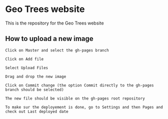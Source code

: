 # Geo Trees website

This is the repository for the Geo Trees website

## How to upload a new image

```
Click on Master and select the gh-pages branch
```

```
Click on Add file
```


```
Select Upload Files
```

```
Drag and drop the new image
```

```
Click on Commit change (the option Commit directly to the gh-pages branch should be selected)
```

```
The new file should be visible on the gh-pages root repository
```

```
To make sur the deployement is done, go to Settings and then Pages and check out Last deployed date
```

